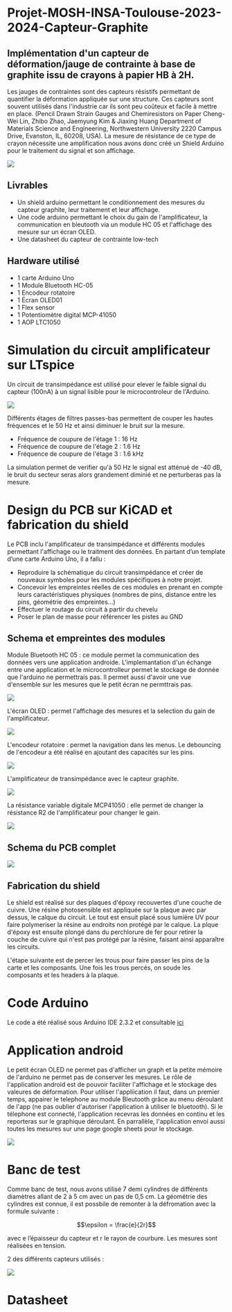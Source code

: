 # Projet-MOSH-INSA-Toulouse-2023-2024-Capteur-Graphite
## Implémentation d'un capteur de déformation/jauge de contrainte à base de graphite issu de crayons à papier HB à 2H.
Les jauges de contraintes sont des capteurs résistifs permettant de quantifier la déformation appliquée sur une structure. Ces capteurs sont souvent utilisés dans l'industrie car ils sont peu coûteux et facile à mettre en place. (Pencil Drawn Strain Gauges and Chemiresistors on Paper Cheng-Wei Lin, Zhibo Zhao, Jaemyung Kim & Jiaxing Huang Department of Materials Science and Engineering, Northwestern University 2220 Campus Drive, Evanston, IL, 60208, USA).
La mesure de résistance de ce type de crayon nécessite une amplification nous avons donc créé un Shield Arduino pour le traitement du signal et son affichage.

![](https://github.com/GaetanDelpech/Projet-MOSH-INSA-Toulouse-2023-2024-Capteur-Graphite/blob/main/images/Photo%20shield.jpg)

## Livrables
- Un shield arduino permettant le conditionnement des mesures du capteur graphite, leur traitement et leur affichage.
- Une code arduino permettant le choix du gain de l'amplificateur, la communication en bleutooth via un module HC 05 et l'affichage des mesure sur un écran OLED.
- Une datasheet du capteur de contrainte low-tech

## Hardware utilisé
- 1 carte Arduino Uno
- 1 Module Bluetooth HC-05
- 1 Encodeur rotatoire
- 1 Écran OLED01
- 1 Flex sensor
- 1 Potentiomètre digital MCP-41050
- 1 AOP LTC1050

# Simulation du circuit amplificateur sur LTspice
Un circuit de transimpédance est utilisé pour elever le faible signal du capteur (100nA) à un signal lisible pour le microcontroleur de l'Arduino.

![](https://github.com/GaetanDelpech/Projet-MOSH-INSA-Toulouse-2023-2024-Capteur-Graphite/blob/main/images/Circuicuit%20et%20etages.PNG)

Différents étages de filtres passes-bas permettent de couper les hautes fréquences et le 50 Hz et ainsi diminuer le bruit sur la mesure.
  - Fréquence de coupure de l'étage 1 : 16 Hz
  - Fréquence de coupure de l'étage 2 : 1.6 Hz
  - Fréquence de coupure de l'étage 3 : 1.6 kHz

La simulation permet de verifier qu'à 50 Hz le signal est atténué de -40 dB, le bruit du secteur seras alors grandement diminié et ne perturberas pas la mesure. 

# Design du PCB sur KiCAD et fabrication du shield

Le PCB inclu l'amplificateur de transimpédance et différents modules permettant l'affichage ou le traitment des données. En partant d’un template d’une carte Arduino Uno, il a fallu :
  - Reproduire la schématique du circuit transimpédance et créer de nouveaux symboles pour les modules spécifiques à notre projet.
  - Concevoir les empreintes réelles de ces modules en prenant en compte leurs caractéristiques physiques (nombres de pins, distance entre les pins, géométrie des empreintes…)
  - Effectuer le routage du circuit à partir du chevelu
  - Poser le plan de masse pour référencer les pistes au GND

## Schema et empreintes des modules

Module Bluetooth HC 05 : ce module permet la communication des données vers une application androide. L'implemantation d'un échange entre une application et le microcontrolleur permet le stockage de donnée que l'arduino ne permettrais pas. Il permet aussi d'avoir une vue d'ensemble sur les mesures que le petit écran ne permttrais pas.

![](https://github.com/GaetanDelpech/Projet-MOSH-INSA-Toulouse-2023-2024-Capteur-Graphite/blob/main/images/Bluetooth.jpg)

L'écran OLED : permet l'affichage des mesures et la selection du gain de l'amplificateur.

![](https://github.com/GaetanDelpech/Projet-MOSH-INSA-Toulouse-2023-2024-Capteur-Graphite/blob/main/images/ecran%20OLED.jpg)

L'encodeur rotatoire : permet la navigation dans les menus. Le debouncing de l'encodeur a été réalisé en ajoutant des capacités sur les pins.

![](https://github.com/GaetanDelpech/Projet-MOSH-INSA-Toulouse-2023-2024-Capteur-Graphite/blob/main/images/Rotary%20Sensor.jpg)

L'amplificateur de transimpédance avec le capteur graphite.

![](https://github.com/GaetanDelpech/Projet-MOSH-INSA-Toulouse-2023-2024-Capteur-Graphite/blob/main/images/PCB%20ampli.jpg)

La résistance variable digitale MCP41050 : elle permet de changer la résistance R2 de l'amplificateur pour changer le gain.

![](https://github.com/GaetanDelpech/Projet-MOSH-INSA-Toulouse-2023-2024-Capteur-Graphite/blob/main/images/MCP.jpg)



## Schema du PCB complet

![](https://github.com/GaetanDelpech/Projet-MOSH-INSA-Toulouse-2023-2024-Capteur-Graphite/blob/main/images/PCB.PNG.jpg)

## Fabrication du shield

Le shield est réalisé sur des plaques d'époxy recouvertes d'une couche de cuivre. Une résine photosensible est appliquée sur la plaque avec par dessus, le calque du circuit. Le tout est ensuit placé sous lumière UV pour faire polymeriser la résine au endroits non protégé par le calque. La plque d'époxy est ensuite plongé dans du perchlorure de fer pour retirer la couche de cuivre qui n'est pas protégé par la résine, faisant ainsi apparaître les circuits.

L'étape suivante est de percer les trous pour faire passer les pins de la carte et les composants. Une fois les trous percés, on soude les composants et les headers à la plaque.

# Code Arduino
Le code a été réalisé sous Arduino IDE 2.3.2 et consultable 
[ici](ApplicationAndroid/Master_code_projet_capteur/Master_code_projet_capteur.ino)


# Application android

Le petit écran OLED ne permet pas d'afficher un graph et la petite mémoire de l'arduino ne permet pas de conserver les mesures. Le rôle de l'application android est de pouvoir faciliter l'affichage et le stockage des valeures de déformation.
Pour utiliser l'appliication il faut, dans un premier temps, appairer le telephone au module Bleutooth grâce au menu déroulant de l'app (ne pas oublier d'autoriser l'application à utiliser le bluetooth).
Si le télephone est connecté, l'application recevras les données en continu et les reporteras sur le graphique déroulant. En parrallèle, l'application envoi aussi toutes les mesures sur une page google sheets pour le stockage.

![](https://github.com/GaetanDelpech/Projet-MOSH-INSA-Toulouse-2023-2024-Capteur-Graphite/blob/main/images/App%20front.PNG)


# Banc de test

Comme banc de test, nous avons utilisé 7 demi cylindres de différents diamètres allant de 2 à 5 cm avec un pas de 0,5 cm. La géométrie des cylindres est connue, il est possbile de remonter à la défromation avec la formule suivante :

$$\epsilon = \frac{e}{2r}$$ 
 
avec e l’épaisseur du capteur et r le rayon de courbure. Les mesures sont réalisées en tension.

2 des différents capteurs utilisés :

![](https://github.com/GaetanDelpech/Projet-MOSH-INSA-Toulouse-2023-2024-Capteur-Graphite/blob/main/images/Capteur%20Graphite.jpg)

# Datasheet
